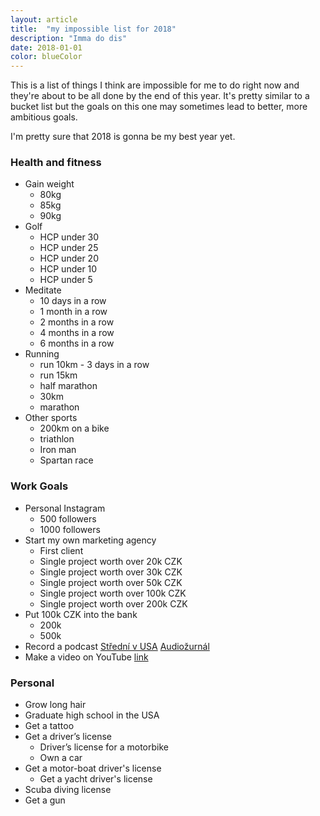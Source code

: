 ```yaml
---
layout: article
title:  "my impossible list for 2018"
description: "Imma do dis"
date: 2018-01-01
color: blueColor
---
```

This is a list of things I think are impossible for me to do right now and they're about to be all done by the end of this year. It's pretty similar to a bucket list but the goals on this one may sometimes lead to better, more ambitious goals.

I'm pretty sure that 2018 is gonna be my best year yet.


<h3>Health and fitness</h3>

* Gain weight
    * <span class="skrt">80kg</span>
    * 85kg
    * 90kg
* Golf
    * HCP under 30
    * HCP under 25
    * HCP under 20
    * HCP under 10
    * HCP under 5
* Meditate
    * <span class="skrt">10 days in a row</span>
    * <span class="skrt">1 month in a row</span>
    * 2 months in a row
    * 4 months in a row
    * 6 months in a row
* Running
    * <span class="skrt">run 10km - 3 days in a row</span>
    * run 15km
    * half marathon
    * 30km
    * marathon
* Other sports
    * 200km on a bike
    * triathlon
    * Iron man
    * Spartan race

<h3>Work Goals</h3>

* Personal Instagram
    * 500 followers
    * 1000 followers
* Start my own marketing agency
    * First client
    * Single project worth over 20k CZK
    * Single project worth over 30k CZK
    * Single project worth over 50k CZK
    * Single project worth over 100k CZK
    * Single project worth over 200k CZK
* Put 100k CZK into the bank
    * 200k
    * 500k
* <span class="skrt">Record a podcast</span> <a href="https://itunes.apple.com/us/podcast/středn%C3%AD-v-usa/id1375353560?mt=2">Střední v USA</a> <a href="https://itunes.apple.com/us/podcast/audio%C5%BEurn%C3%A1l/id1384048755?mt=2">Audiožurnál</a>
* <span class="skrt">Make a video on YouTube</span> <a href="https://www.youtube.com/channel/UCPPueu99TV68iAeEAbunYdA">link</a>

<h3>Personal</h3>

* <span class="skrt">Grow long hair</span>
* Graduate high school in the USA
* Get a tattoo
* Get a driver’s license
    * Driver’s license for a motorbike
    * Own a car
* Get a motor-boat driver's license
    * Get a yacht driver's license
* Scuba diving license
* Get a gun
